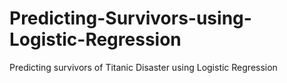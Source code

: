 # Predicting-Survivors-using-Logistic-Regression
Predicting survivors of Titanic Disaster using Logistic Regression
